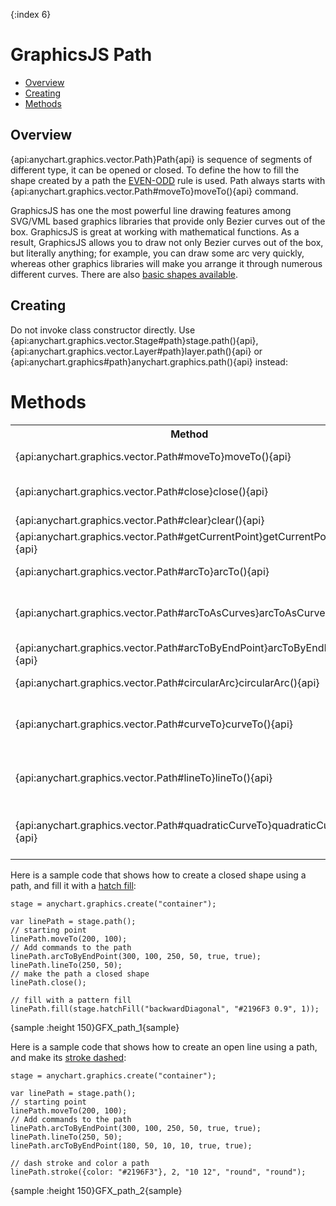 {:index 6}
# GraphicsJS Path

* [Overview](#overview)
* [Creating](#creating)
* [Methods](#methods)

## Overview

{api:anychart.graphics.vector.Path}Path{api} is sequence of segments of different type, it can be opened or closed. To define the how to fill the shape created by a path the [EVEN-ODD](http://www.w3.org/TR/SVG/painting.html#FillProperties) rule is used. Path always starts with {api:anychart.graphics.vector.Path#moveTo}moveTo(){api} command.

GraphicsJS has one the most powerful line drawing features among SVG/VML based graphics libraries that provide only Bezier curves out of the box. GraphicsJS is great at working with mathematical functions. As a result, GraphicsJS allows you to draw not only Bezier curves out of the box, but literally anything; for example, you can draw some arc very quickly, whereas other graphics libraries will make you arrange it through numerous different curves. There are also [basic shapes available](Shapes).

## Creating 

Do not invoke class constructor directly. Use {api:anychart.graphics.vector.Stage#path}stage.path(){api}, {api:anychart.graphics.vector.Layer#path}layer.path(){api} or {api:anychart.graphics#path}anychart.graphics.path(){api} instead:

# Methods

<table>
<tr><th>Method</th><th>Description</th></tr>
<tr><td>{api:anychart.graphics.vector.Path#moveTo}moveTo(){api}</td><td>Moves path cursor position to a specified coordinate.</td></tr>
<tr><td>{api:anychart.graphics.vector.Path#close}close(){api}</td><td>Adds a command that closes the path by connecting the last point with the first straight line.</td></tr>
<tr><td>{api:anychart.graphics.vector.Path#clear}clear(){api}</td><td>Resets all path operations.</td></tr>
<tr><td>{api:anychart.graphics.vector.Path#getCurrentPoint}getCurrentPoint(){api}</td><td>Returns the last coordinates added to the path.</td></tr>
<tr><td>{api:anychart.graphics.vector.Path#arcTo}arcTo(){api}</td><td>Adds a command to the path that draws an arc of an ellipse.</td></tr>
<tr><td>{api:anychart.graphics.vector.Path#arcToAsCurves}arcToAsCurves(){api}</td><td>This method is similar to anychart.graphics.vector.Path#arcTo, but in this case the arc is approximated by Bezier curves.</td></tr>
<tr><td>{api:anychart.graphics.vector.Path#arcToByEndPoint}arcToByEndPoint(){api}</td><td>Adds a command to the path that draws an arc of an ellipse.</td></tr>
<tr><td>{api:anychart.graphics.vector.Path#circularArc}circularArc(){api}</td><td>Adds a command to the path that draws a circular arc.</td></tr>
<tr><td>{api:anychart.graphics.vector.Path#curveTo}curveTo(){api}</td><td>Adds specified points to the path, drawing sequentially a cubic Bezier curve from the current point to the next.</td></tr>
<tr><td>{api:anychart.graphics.vector.Path#lineTo}lineTo(){api}</td><td>Adds specified points to the current path, drawing sequentially a straight line through the specified coordinates.</td></tr>
<tr><td>{api:anychart.graphics.vector.Path#quadraticCurveTo}quadraticCurveTo(){api}</td><td>Adds specified points to the path, drawing sequentially a quadratic Bezier curve from the current point to the next.</td></tr>
</table>

Here is a sample code that shows how to create a closed shape using a path, and fill it with a [hatch fill](Hatch_Fill_Settings):

```
stage = anychart.graphics.create("container");

var linePath = stage.path();
// starting point
linePath.moveTo(200, 100);
// Add commands to the path
linePath.arcToByEndPoint(300, 100, 250, 50, true, true);
linePath.lineTo(250, 50);
// make the path a closed shape
linePath.close();

// fill with a pattern fill    
linePath.fill(stage.hatchFill("backwardDiagonal", "#2196F3 0.9", 1));
```

{sample :height 150}GFX\_path\_1{sample}

Here is a sample code that shows how to create an open line using a path, and make its [stroke dashed](Stroke_Settings#dash):

```
stage = anychart.graphics.create("container");

var linePath = stage.path();
// starting point
linePath.moveTo(200, 100);
// Add commands to the path
linePath.arcToByEndPoint(300, 100, 250, 50, true, true);
linePath.lineTo(250, 50);
linePath.arcToByEndPoint(180, 50, 10, 10, true, true);

// dash stroke and color a path    
linePath.stroke({color: "#2196F3"}, 2, "10 12", "round", "round");
```

{sample :height 150}GFX\_path\_2{sample}
